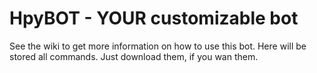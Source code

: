 # HpyBOT - YOUR customizable bot

See the wiki to get more information on how to use this bot.
Here will be stored all commands. Just download them, if you wan them.